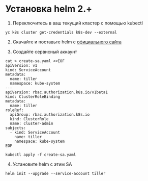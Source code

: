 # Установка helm 2.+


1) Переключитесь в ваш текущий кластер с помощью kubectl
```
yc k8s cluster get-credentials k8s-dev --external
```
2) Скачайте и поставьте helm c [официального сайта](helm.sh)

3) Создайте сервисный аккаунт
```
cat > create-sa.yaml <<EOF
apiVersion: v1
kind: ServiceAccount
metadata:
  name: tiller
  namespace: kube-system
---
apiVersion: rbac.authorization.k8s.io/v1beta1
kind: ClusterRoleBinding
metadata:
  name: tiller
roleRef:
  apiGroup: rbac.authorization.k8s.io
  kind: ClusterRole
  name: cluster-admin
subjects:
  - kind: ServiceAccount
    name: tiller
    namespace: kube-system
EOF

kubectl apply -f create-sa.yaml
```
4) Установите helm с этим SA
```
helm init --upgrade --service-account tiller
```

